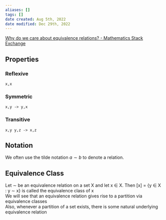 ```yaml
---
aliases: []
tags: [] 
date created: Aug 5th, 2022
date modified: Dec 29th, 2022
---
```


[Why do we care about equivalence relations? - Mathematics Stack Exchange](https://math.stackexchange.com/questions/2525064/why-do-we-care-about-equivalence-relations#:~:text=Equivalence%20relations%20are%20important%20because,the%20set%20and%20vice%20versa.)

## Properties

### Reflexive
`x,x`

### Symmetric
`x,y -> y,x`

### Transitive
`x,y y,z -> x,z`

## Notation
We often use the tilde notation $a∼b$ to denote a relation.

## Equivalence Class
Let ∼ be an equivalence relation on a set X and let x ∈ X. Then \[x\] = {y ∈ X : y ∼ x} is called the equivalence class of x  
We will see that an equivalence relation gives rise to a partition via equivalence classes  
Also, whenever a partition of a set exists, there is some natural underlying equivalence relation